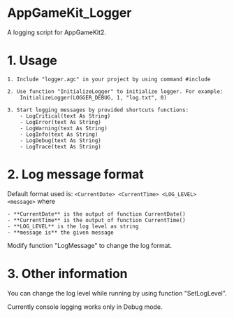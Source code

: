 # AppGameKit_Logger
A logging script for AppGameKit2.

# 1. Usage
	1. Include "logger.agc" in your project by using command #include
	
	2. Use function "InitializeLogger" to initialize logger. For example:
		InitializeLogger(LOGGER_DEBUG, 1, "log.txt", 0)
	
	3. Start logging messages by provided shortcuts functions:
		- LogCritical(text As String)
		- LogError(text As String)
		- LogWarning(text As String)
		- LogInfo(text As String)
		- LogDebug(text As String)
		- LogTrace(text As String)
    
# 2. Log message format
Default format used is: `<CurrentDate> <CurrentTime> <LOG_LEVEL> <message>`
where

	- **CurrentDate** is the output of function CurrentDate()
	- **CurrentTime** is the output of function CurrentTime()
	- **LOG_LEVEL** is the log level as string
	- **message is** the given message

Modify function "LogMessage" to change the log format.

# 3. Other information
You can change the log level while running by using function "SetLogLevel".

Currently console logging works only in Debug mode.

